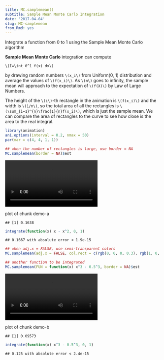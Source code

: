 ```yaml
---
title: MC.samplemean()
subtitle: Sample Mean Monte Carlo Integration
date: '2017-04-04'
slug: MC-samplemean
from_Rmd: yes
---
```



Integrate a function from 0 to 1 using the Sample Mean Monte Carlo algorithm

**Sample Mean Monte Carlo** integration can compute

`\(I=\int_0^1 f(x) dx\)`

by drawing random numbers `\(x_i\)` from Uniform(0, 1) distribution and
average the values of `\(f(x_i)\)`. As `\(n\)` goes to infinity, the sample
mean will approach to the expectation of `\(f(X)\)` by Law of Large Numbers.

The height of the `\(i\)`-th rectangle in the animation is `\(f(x_i)\)` and
the width is `\(1/n\)`, so the total area of all the rectangles is `\(\sum_{i=1}^{n}\frac{1}{n}f(x_i)\)`, which is just the sample mean. We can compare the area of
rectangles to the curve to see how close is the area to the real integral.
 

```r
library(animation)
ani.options(interval = 0.2, nmax = 50)
par(mar = c(4, 4, 1, 1))

## when the number of rectangles is large, use border = NA
MC.samplemean(border = NA)$est
```

<video controls loop autoplay><source src="https://assets.yihui.org/figures/animation/example/MC-samplemean/demo-a.mp4" /><p>plot of chunk demo-a</p></video>

```
## [1] 0.1638
```

```r
integrate(function(x) x - x^2, 0, 1)
```

```
## 0.1667 with absolute error < 1.9e-15
```



```r
## when adj.x = FALSE, use semi-transparent colors
MC.samplemean(adj.x = FALSE, col.rect = c(rgb(0, 0, 0, 0.3), rgb(1, 0, 0)), border = NA)
```

```r
## another function to be integrated
MC.samplemean(FUN = function(x) x^3 - 0.5^3, border = NA)$est
```

<video controls loop autoplay><source src="https://assets.yihui.org/figures/animation/example/MC-samplemean/demo-b.mp4" /><p>plot of chunk demo-b</p></video>

```
## [1] 0.09573
```

```r
integrate(function(x) x^3 - 0.5^3, 0, 1)
```

```
## 0.125 with absolute error < 2.4e-15
```
